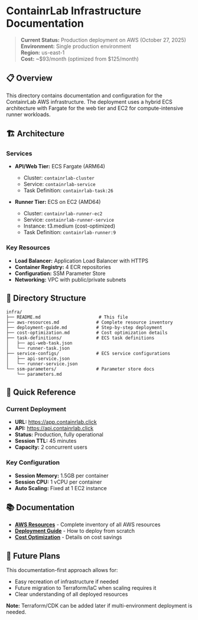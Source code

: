 # ContainrLab Infrastructure Documentation

> **Current Status:** Production deployment on AWS (October 27, 2025)  
> **Environment:** Single production environment  
> **Region:** us-east-1  
> **Cost:** ~$93/month (optimized from $125/month)

## 📋 Overview

This directory contains documentation and configuration for the ContainrLab AWS infrastructure. The deployment uses a hybrid ECS architecture with Fargate for the web tier and EC2 for compute-intensive runner workloads.

## 🏗️ Architecture

### Services
- **API/Web Tier:** ECS Fargate (ARM64)
  - Cluster: `containrlab-cluster`
  - Service: `containrlab-service`
  - Task Definition: `containrlab-task:26`
  
- **Runner Tier:** ECS on EC2 (AMD64)
  - Cluster: `containrlab-runner-ec2`
  - Service: `containrlab-runner-service`
  - Instance: t3.medium (cost-optimized)
  - Task Definition: `containrlab-runner:9`

### Key Resources
- **Load Balancer:** Application Load Balancer with HTTPS
- **Container Registry:** 4 ECR repositories
- **Configuration:** SSM Parameter Store
- **Networking:** VPC with public/private subnets

## 📂 Directory Structure

```
infra/
├── README.md                      # This file
├── aws-resources.md              # Complete resource inventory
├── deployment-guide.md           # Step-by-step deployment
├── cost-optimization.md          # Cost optimization details
├── task-definitions/             # ECS task definitions
│   ├── api-web-task.json
│   └── runner-task.json
├── service-configs/              # ECS service configurations
│   ├── api-service.json
│   └── runner-service.json
└── ssm-parameters/               # Parameter store docs
    └── parameters.md
```

## 🚀 Quick Reference

### Current Deployment
- **URL:** https://app.containrlab.click
- **API:** https://api.containrlab.click
- **Status:** Production, fully operational
- **Session TTL:** 45 minutes
- **Capacity:** 2 concurrent users

### Key Configuration
- **Session Memory:** 1.5GB per container
- **Session CPU:** 1 vCPU per container
- **Auto Scaling:** Fixed at 1 EC2 instance

## 📚 Documentation

- **[AWS Resources](aws-resources.md)** - Complete inventory of all AWS resources
- **[Deployment Guide](deployment-guide.md)** - How to deploy from scratch
- **[Cost Optimization](cost-optimization.md)** - Details on cost savings

## 🔮 Future Plans

This documentation-first approach allows for:
- Easy recreation of infrastructure if needed
- Future migration to Terraform/IaC when scaling requires it
- Clear understanding of all deployed resources

**Note:** Terraform/CDK can be added later if multi-environment deployment is needed.
